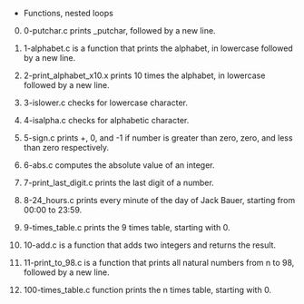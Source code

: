  - Functions, nested loops

0. 0-putchar.c prints _putchar, followed by a new line.

1. 1-alphabet.c is a function that prints the alphabet, in lowercase followed by a new line.

2. 2-print_alphabet_x10.x prints 10 times the alphabet, in lowercase followed by a new line.

3. 3-islower.c checks for lowercase character.

4. 4-isalpha.c checks for alphabetic character.

5. 5-sign.c prints +, 0, and -1 if number is greater than zero, zero, and less than zero respectively.

6. 6-abs.c computes the absolute value of an integer.

7. 7-print_last_digit.c prints the last digit of a number.

8. 8-24_hours.c prints every minute of the day of Jack Bauer, starting from 00:00 to 23:59.

9. 9-times_table.c prints the 9 times table, starting with 0.

10. 10-add.c is a function that adds two integers and returns the result.

11. 11-print_to_98.c is a function that prints all natural numbers from n to 98, followed by a new line.

12. 100-times_table.c function prints the n times table, starting with 0.